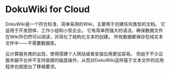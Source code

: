 # DokuWiki for Cloud

DokuWiki是一个符合标准、简单易用的Wiki，主要用于创建任何类型的文档。
它适用于开发团体、工作小组和小型企业。
它有简单而强大的语法，确保数据文件在Wiki外仍然可以阅读，并简化了结构化文本的创建。
所有数据都保存在纯文本文件中——不需要数据库。

云计算服务商的出现，使得搭建个人网站或者安装应用更加容易。
但由于不少云服务器平台并不支持直接的磁盘操作，从而对DokuWiki这样基于文本文件的应用程序也就提出了移植要求。

